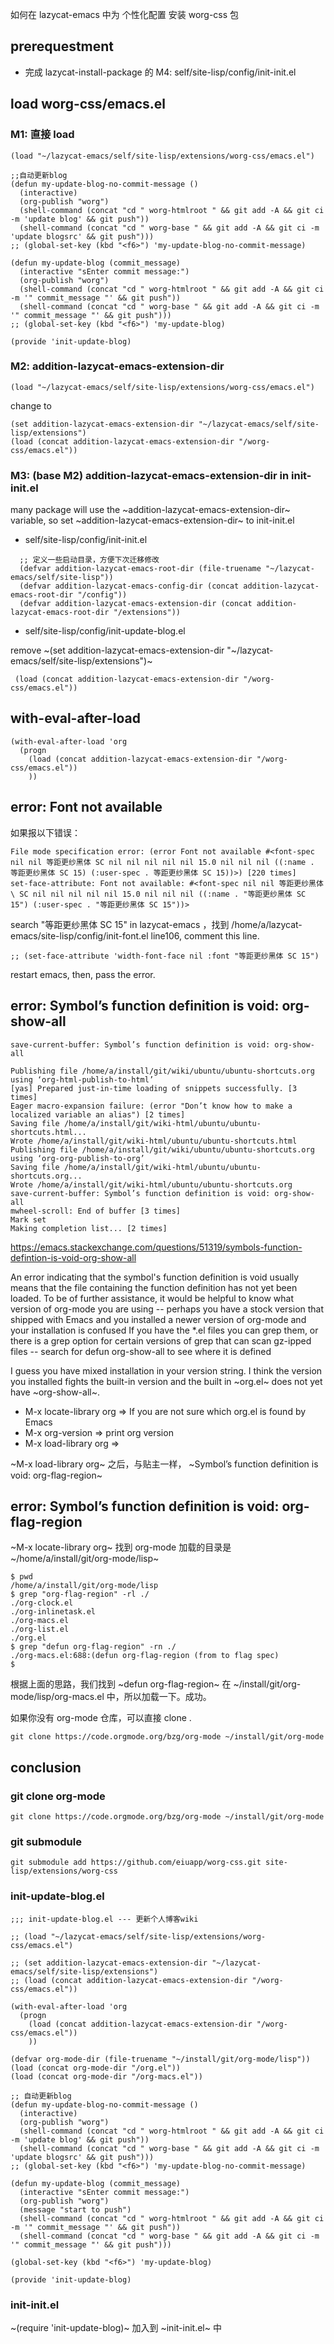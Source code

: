 如何在 lazycat-emacs 中为 个性化配置 安装 worg-css 包

## prerequestment

- 完成 lazycat-install-package 的 M4: self/site-lisp/config/init-init.el

## load worg-css/emacs.el

### M1: 直接 load

```
(load "~/lazycat-emacs/self/site-lisp/extensions/worg-css/emacs.el")

;;自动更新blog
(defun my-update-blog-no-commit-message ()
  (interactive)
  (org-publish "worg")
  (shell-command (concat "cd " worg-htmlroot " && git add -A && git ci -m 'update blog' && git push"))
  (shell-command (concat "cd " worg-base " && git add -A && git ci -m 'update blogsrc' && git push")))
;; (global-set-key (kbd "<f6>") 'my-update-blog-no-commit-message)

(defun my-update-blog (commit_message)
  (interactive "sEnter commit message:")
  (org-publish "worg")
  (shell-command (concat "cd " worg-htmlroot " && git add -A && git ci -m '" commit_message "' && git push"))
  (shell-command (concat "cd " worg-base " && git add -A && git ci -m '" commit_message "' && git push")))
;; (global-set-key (kbd "<f6>") 'my-update-blog)

(provide 'init-update-blog)
```

### M2: addition-lazycat-emacs-extension-dir

```
(load "~/lazycat-emacs/self/site-lisp/extensions/worg-css/emacs.el")
```

change to

```
(set addition-lazycat-emacs-extension-dir "~/lazycat-emacs/self/site-lisp/extensions")
(load (concat addition-lazycat-emacs-extension-dir "/worg-css/emacs.el"))
```
### M3: (base M2) addition-lazycat-emacs-extension-dir in init-init.el

many package will use the ~addition-lazycat-emacs-extension-dir~ variable, so set ~addition-lazycat-emacs-extension-dir~ to init-init.el

- self/site-lisp/config/init-init.el

```
  ;; 定义一些启动目录，方便下次迁移修改
  (defvar addition-lazycat-emacs-root-dir (file-truename "~/lazycat-emacs/self/site-lisp"))
  (defvar addition-lazycat-emacs-config-dir (concat addition-lazycat-emacs-root-dir "/config"))
  (defvar addition-lazycat-emacs-extension-dir (concat addition-lazycat-emacs-root-dir "/extensions"))
```

- self/site-lisp/config/init-update-blog.el

remove ~(set addition-lazycat-emacs-extension-dir "~/lazycat-emacs/self/site-lisp/extensions")~

```
 (load (concat addition-lazycat-emacs-extension-dir "/worg-css/emacs.el"))
```

## with-eval-after-load

```
(with-eval-after-load 'org
  (progn
    (load (concat addition-lazycat-emacs-extension-dir "/worg-css/emacs.el"))
    ))
```
## error: Font not available

如果报以下错误：

```
File mode specification error: (error Font not available #<font-spec nil nil 等距更纱黑体 SC nil nil nil nil nil 15.0 nil nil nil ((:name . 等距更纱黑体 SC 15) (:user-spec . 等距更纱黑体 SC 15))>) [220 times]
set-face-attribute: Font not available: #<font-spec nil nil 等距更纱黑体\ SC nil nil nil nil nil 15.0 nil nil nil ((:name . "等距更纱黑体 SC 15") (:user-spec . "等距更纱黑体 SC 15"))>
```

search "等距更纱黑体 SC 15" in lazycat-emacs ，找到 /home/a/lazycat-emacs/site-lisp/config/init-font.el line106, comment this line.

```
;; (set-face-attribute 'width-font-face nil :font "等距更纱黑体 SC 15")
```

restart emacs, then, pass the error.

## error: Symbol’s function definition is void: org-show-all

```
save-current-buffer: Symbol’s function definition is void: org-show-all
```

```
Publishing file /home/a/install/git/wiki/ubuntu/ubuntu-shortcuts.org using ‘org-html-publish-to-html’
[yas] Prepared just-in-time loading of snippets successfully. [3 times]
Eager macro-expansion failure: (error "Don’t know how to make a localized variable an alias") [2 times]
Saving file /home/a/install/git/wiki-html/ubuntu/ubuntu-shortcuts.html...
Wrote /home/a/install/git/wiki-html/ubuntu/ubuntu-shortcuts.html
Publishing file /home/a/install/git/wiki/ubuntu/ubuntu-shortcuts.org using ‘org-org-publish-to-org’
Saving file /home/a/install/git/wiki-html/ubuntu/ubuntu-shortcuts.org...
Wrote /home/a/install/git/wiki-html/ubuntu/ubuntu-shortcuts.org
save-current-buffer: Symbol’s function definition is void: org-show-all
mwheel-scroll: End of buffer [3 times]
Mark set
Making completion list... [2 times]
```

https://emacs.stackexchange.com/questions/51319/symbols-function-defintion-is-void-org-show-all

An error indicating that the symbol's function definition is void usually means that the file containing the function definition has not yet been loaded.
To be of further assistance, it would be helpful to know what version of org-mode you are using -- perhaps you have a stock version that shipped with Emacs and you installed a newer version of org-mode and your installation is confused
If you have the *.el files you can grep them, or there is a grep option for certain versions of grep that can scan gz-ipped files -- search for defun org-show-all to see where it is defined

I guess you have mixed installation in your version string. I think the version you installed fights the built-in version and the built in ~org.el~ does not yet have ~org-show-all~.

- M-x locate-library org  => If you are not sure which org.el is found by Emacs 
- M-x org-version  => print org version
- M-x load-library org => 

~M-x load-library org~ 之后，与贴主一样， ~Symbol’s function definition is void: org-flag-region~

## error: Symbol’s function definition is void: org-flag-region

~M-x locate-library org~ 找到 org-mode 加载的目录是 ~/home/a/install/git/org-mode/lisp~

```
$ pwd
/home/a/install/git/org-mode/lisp
$ grep "org-flag-region" -rl ./      
./org-clock.el
./org-inlinetask.el
./org-macs.el
./org-list.el
./org.el
$ grep "defun org-flag-region" -rn ./
./org-macs.el:688:(defun org-flag-region (from to flag spec)
$ 
```

根据上面的思路，我们找到 ~defun org-flag-region~ 在 ~/install/git/org-mode/lisp/org-macs.el 中，所以加载一下。成功。

如果你没有 org-mode 仓库，可以直接 clone .

```shell
git clone https://code.orgmode.org/bzg/org-mode ~/install/git/org-mode
```

## conclusion

### git clone org-mode

```shell
git clone https://code.orgmode.org/bzg/org-mode ~/install/git/org-mode
```

### git submodule

```shell
git submodule add https://github.com/eiuapp/worg-css.git site-lisp/extensions/worg-css
```

### init-update-blog.el

```
;;; init-update-blog.el --- 更新个人博客wiki

;; (load "~/lazycat-emacs/self/site-lisp/extensions/worg-css/emacs.el")

;; (set addition-lazycat-emacs-extension-dir "~/lazycat-emacs/self/site-lisp/extensions")
;; (load (concat addition-lazycat-emacs-extension-dir "/worg-css/emacs.el"))

(with-eval-after-load 'org
  (progn
    (load (concat addition-lazycat-emacs-extension-dir "/worg-css/emacs.el"))
    ))

(defvar org-mode-dir (file-truename "~/install/git/org-mode/lisp"))
(load (concat org-mode-dir "/org.el"))
(load (concat org-mode-dir "/org-macs.el"))

;; 自动更新blog
(defun my-update-blog-no-commit-message ()
  (interactive)
  (org-publish "worg")
  (shell-command (concat "cd " worg-htmlroot " && git add -A && git ci -m 'update blog' && git push"))
  (shell-command (concat "cd " worg-base " && git add -A && git ci -m 'update blogsrc' && git push")))
;; (global-set-key (kbd "<f6>") 'my-update-blog-no-commit-message)

(defun my-update-blog (commit_message)
  (interactive "sEnter commit message:")
  (org-publish "worg")
  (message "start to push")
  (shell-command (concat "cd " worg-htmlroot " && git add -A && git ci -m '" commit_message "' && git push"))
  (shell-command (concat "cd " worg-base " && git add -A && git ci -m '" commit_message "' && git push")))

(global-set-key (kbd "<f6>") 'my-update-blog)

(provide 'init-update-blog)
```

### init-init.el

~(require 'init-update-blog)~ 加入到 ~init-init.el~ 中